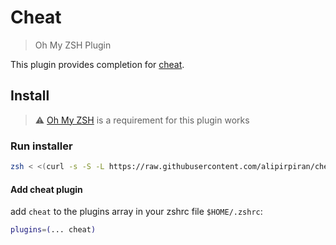 # Cheat

> Oh My ZSH Plugin

This plugin provides completion for [cheat](https://github.com/cheat/cheat).

## Install

> :warning: [Oh My ZSH](https://github.com/robbyrussell/oh-my-zsh) is a requirement for this plugin works

### Run installer

```bash
zsh < <(curl -s -S -L https://raw.githubusercontent.com/alipirpiran/cheat/master/installer.sh)
```

#### Add cheat plugin

add `cheat` to the plugins array in your zshrc file
`$HOME/.zshrc`:

```zsh
plugins=(... cheat)
```
